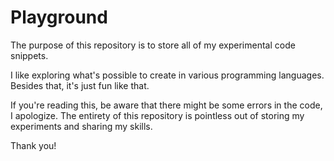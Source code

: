 # Playground
The purpose of this repository is to store all of my experimental code snippets.

I like exploring what's possible to create in various programming languages.
Besides that, it's just fun like that.

If you're reading this, be aware that there might be some errors in the code, I apologize.
The entirety of this repository is pointless out of storing my experiments and sharing my skills.

Thank you!
